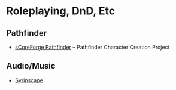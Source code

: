 # Roleplaying, DnD, Etc

## Pathfinder

* [sCoreForge Pathfinder](http://sourceforge.net/projects/scoreforge/) &ndash; Pathfinder Character Creation Project

## Audio/Music

* [Syrinscape](http://syrinscape.com/)
